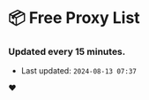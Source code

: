 # :package: Free Proxy List
### Updated every 15 minutes.

- Last updated: `2024-08-13 07:37`

:heart:
